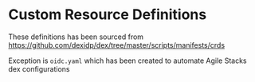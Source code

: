 # Custom Resource Definitions

These definitions has been sourced from https://github.com/dexidp/dex/tree/master/scripts/manifests/crds

Exception is `oidc.yaml` which has been created to automate Agile Stacks dex configurations
